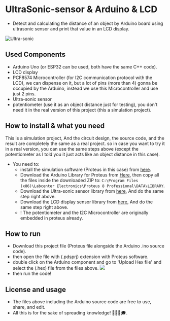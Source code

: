 
# UltraSonic-sensor & Arduino & LCD
- Detect and calculating the distance of an object by Arduino board using ultrasonic sensor and print that value in an LCD display.


![Ultra-sonic ](https://github.com/yahiaBSK/UltraSonic-sensor-arduino/assets/51094855/2e4e8ff6-238e-445e-a1da-a7935b1736ee)


## Used Components

- Arduino Uno (or ESP32 can be used, both have the same C++ code).
- LCD display
- PCF8574 Microcontroller (for I2C communication protocol with the LCD), we can dispense on it, but a lot of pins (more than 4) gonna be occupied by the Arduino, instead we use this Microcontroller and use just 2 pins.
- Ultra-sonic sensor
- potentiometer (use it as an object distance just for testing), you don't need it in the real version of this project (this a simulation project).

## How to install & what you need
This is a simulation project, And the circuit design, the source code, and the result are completely the same as a real project. so in case you want to try it in a real version, you can use the same steps above (except the potentiometer as I told you it just acts like an object distance in this case).
- You need to:
    - install the simulation software (Proteus in this case) from [here](https://filecr.com/windows/proteus/?id=394206745600).
    - Download the Arduino Library for Proteus from [Here](https://www.theengineeringprojects.com/2015/12/arduino-uno-library-proteus.html), then copy all the files inside the downloaded ZIP to: `C:\Program Files (x86)\Labcenter Electronics\Proteus 8 Professional\DATA\LIBRARY`.
    - Download the Ultra-sonic sensor library from [here](https://www.theengineeringprojects.com/2015/02/ultrasonic-sensor-library-proteus.html), And do the same step right above.
    - Download the LCD display sensor library from [here](https://www.theengineeringprojects.com/2023/08/lcd-library-for-proteus-v20.html), And do the same step right above.
    - ! The potentiometer and the I2C Microcontroller are originally embedded in proteus already.

## How to run
- Download this project file (Proteus file alongside the Arduino .ino source code).
- then open the file with (.pdsprj) extension with Proteus software.
- double click on the Arduino component and go to 'Upload Hex file' and select the (.hex) file from the files above.
    ![](https://i.ibb.co/tLck7m5/Screenshot-2024-04-11-184217.png)
- then run the code!

## License and usage
- The files above including the Arduino source code are free to use, share, and edit.
- All this is for the sake of spreading knowledge! 🧑‍🎓😎🎓.
